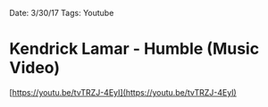 Date: 3/30/17
Tags: Youtube

# Kendrick Lamar - Humble (Music Video)

[https://youtu.be/tvTRZJ-4EyI](https://youtu.be/tvTRZJ-4EyI)
